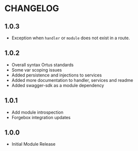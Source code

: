 CHANGELOG
=========

## 1.0.3
* Exception when `handler` or `module` does not exist in a route.

## 1.0.2
* Overall syntax Ortus standards
* Some var scoping issues
* Added persistence and injections to services
* Added more documentation to handler, services and readme
* Added swagger-sdk as a module dependency

## 1.0.1
* Add module introspection
* Forgebox integration updates

## 1.0.0 
* Initial Module Release